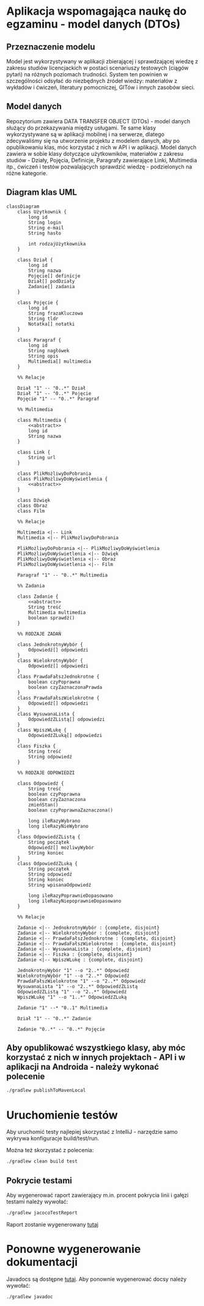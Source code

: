 # Aplikacja wspomagająca naukę do egzaminu - model danych (DTOs)

## Przeznaczenie modelu
Model jest wykorzystywany w aplikacji zbierającej i sprawdzającej
wiedzę z zakresu studiów licencjackich w postaci scenariuszy
testowych (ciągów pytań) na różnych poziomach trudności.
System ten powinien w szczególności odsyłać do niezbędnych źródeł
wiedzy: materiałów z wykładów i ćwiczeń, literatury pomocniczej,
GITów i innych zasobów sieci.

## Model danych
Repozytorium zawiera DATA TRANSFER OBJECT (DTOs) - model danych służący do przekazywania między usługami.
Te same klasy wykorzystywane są w aplikacji mobilnej i na serwerze, dlatego zdecywaliśmy się na utworzenie projektu
z modelem danych, aby po opublikowaniu klas, móc korzystać z nich w API i w aplikacji.
Model danych zawiera w sobie klasy dotyczące użytkowników, materiałów z zakresu studiów - Działy, Pojęcia, Definicje, Paragrafy
zawierające Linki, Multimedia itp., ćwiczeń i testów pozwalających sprawdzić wiedzę - podzielonych na różne kategorie. 


## Diagram klas UML

```mermaid
classDiagram
    class Użytkownik {
        long id
        String login
        String e-mail
        String hasło

        int rodzajUżytkownika
    }

    class Dział {
        long id
        String nazwa
        Pojęcie[] definicje
        Dział[] podDziały
        Zadanie[] zadania
    }

    class Pojęcie {
        long id
        String frazaKluczowa
        String tldr
        Notatka[] notatki
    }

    class Paragraf {
        long id
        String nagłówek
        String opis
        Multimedia[] multimedia
    }

    %% Relacje

    Dział "1" -- "0..*" Dział
    Dział "1" -- "0..*" Pojęcie
    Pojęcie "1" -- "0..*" Paragraf

    %% Multimedia

    class Multimedia {
        <<abstract>>
        long id
        String nazwa
    }

    class Link {
        String url
    }

    class PlikMożliwyDoPobrania
    class PlikMożliwyDoWyświetlenia {
        <<abstract>>
    }

    class Dźwięk
    class Obraz
    class Film

    %% Relacje

    Multimedia <|-- Link
    Multimedia <|-- PlikMożliwyDoPobrania

    PlikMożliwyDoPobrania <|-- PlikMożliwyDoWyświetlenia
    PlikMożliwyDoWyświetlenia <|-- Dźwięk
    PlikMożliwyDoWyświetlenia <|-- Obraz
    PlikMożliwyDoWyświetlenia <|-- Film

    Paragraf "1" -- "0..*" Multimedia

    %% Zadania

    class Zadanie {
        <<abstract>>
        String treść
        Multimedia multimedia
        boolean sprawdź()
    }
    
    %% RODZAJE ZADAŃ

    class JednokrotnyWybór {
        Odpowiedź[] odpowiedzi
    }
    class WielokrotnyWybór {
        Odpowiedź[] odpowiedzi
    }
    class PrawdaFałszJednokrotne {
        boolean czyPoprawna
        boolean czyZaznaczonaPrawda
    }
    class PrawdaFałszWielokrotne {
        Odpowiedź[] odpowiedzi
    }
    class WysuwanaLista {
        OdpowiedźZListą[] odpowiedzi
    }
    class WpiszWLukę {
        OdpowiedźZLuką[] odpowiedzi
    }
    class Fiszka {
        String treść
        String odpowiedź
    }
    
    %% RODZAJE ODPOWIEDZI

    class Odpowiedź {
        String treść
        boolean czyPoprawna
        boolean czyZaznaczona
        zmieńStan()
        boolean czyPoprawnaZaznaczona()

        long ileRazyWybrano
        long ileRazyNieWybrano
    }
    class OdpowiedźZListą {
        String początek
        Odpowiedź[] możliwyWybór
        String koniec
    }
    class OdpowiedźZLuką {
        String początek
        String odpowiedź
        String koniec
        String wpisanaOdpowiedź
        
        long ileRazyPoprawnieDopasowano
        long ileRazyNiepoprawnieDopasowano
    }

    %% Relacje

    Zadanie <|-- JednokrotnyWybór : {complete, disjoint}
    Zadanie <|-- WielokrotnyWybór : {complete, disjoint}
    Zadanie <|-- PrawdaFałszJednokrotne : {complete, disjoint}
    Zadanie <|-- PrawdaFałszWielokrotne : {complete, disjoint}
    Zadanie <|-- WysuwanaLista : {complete, disjoint}
    Zadanie <|-- Fiszka : {complete, disjoint}
    Zadanie <|-- WpiszWLukę : {complete, disjoint}

    JednokrotnyWybór "1" --o "2..*" Odpowiedź
    WielokrotnyWybór "1" --o "2..*" Odpowiedź
    PrawdaFałszWielokrotne "1" --o "2..*" Odpowiedź
    WysuwanaLista "1" --o "2..*" OdpowiedźZListą
    OdpowiedźZListą "1" --o "2..*" Odpowiedź
    WpiszWLukę "1" --o "1..*" OdpowiedźZLuką

    Zadanie "1" --* "0..1" Multimedia

    Dział "1" -- "0..*" Zadanie

    Zadanie "0..*" -- "0..*" Pojęcie

```

## Aby opublikować wszystkiego klasy, aby móc korzystać z nich w innych projektach - API i w aplikacji na Androida - należy wykonać polecenie

```bash
./gradlew publishToMavenLocal
```

# Uruchomienie testów
Aby uruchomić testy najlepiej skorzystać z IntelliJ - narzędzie samo wykrywa konfiguracje build/test/run.

Można też skorzystać z polecenia:
```bash
./gradlew clean build test
```

## Pokrycie testami
Aby wygenerować raport zawierający m.in. procent pokrycia linii i gałęzi testami należy wywołać:
```bash
./gradlew jacocoTestReport
```

Raport zostanie wygenerowany [tutaj](./build/reports/jacoco/test/html/index.html)

# Ponowne wygenerowanie dokumentacji
Javadocs są dostępne [tutaj](./javadoc/index.html).
Aby ponownie wygenerować docsy należy wywołać:
```bash
./gradlew javadoc
```
